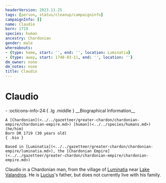 ```yaml
---
headerVersion: 2023.11.25
tags: [person, status/cleanup/campaigninfo]
campaignInfo: []
name: Claudio
born: 1719
species: human
ancestry: Chardonian
gender: male
whereabouts:
- {type: home, start: '', end: '', location: Luminatia}
- {type: away, start: 1748-03-11, end: '', location: ''}
dm_owner: none
dm_notes: none
title: Claudio
---
```

# Claudio
<div class="grid cards ext-narrow-margin ext-one-column" markdown>
- :octicons-info-24:{ .lg .middle } __Biographical Information__

    A [Chardonian](<../../gazetteer/greater-chardon/chardonian-empire/chardonian-empire.md>) [human](<../../species/humans.md>) (he/him)  
    Born DR 1719 (30 years old)  
    { .bio }

    Based in [Luminatia](<../../gazetteer/greater-chardon/chardonian-empire/luminatia.md>), the [Chardonian Empire](<../../gazetteer/greater-chardon/chardonian-empire/chardonian-empire.md>)
</div>




Claudio in a Chardonian man, from the village of [Luminatia](<../../gazetteer/greater-chardon/chardonian-empire/luminatia.md>) near [Lake Valandros](<../../gazetteer/greater-chardon/lake-valandros.md>). He is [Lucius](<./lucius.md>)'s father, but does not currently live with his family. 